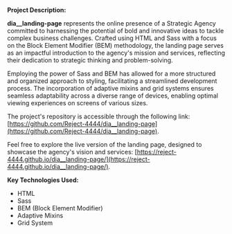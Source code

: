 **Project Description:**

**dia__landing-page** represents the online presence of a Strategic Agency committed to harnessing the potential of bold and innovative ideas to tackle complex business challenges. Crafted using HTML and Sass with a focus on the Block Element Modifier (BEM) methodology, the landing page serves as an impactful introduction to the agency's mission and services, reflecting their dedication to strategic thinking and problem-solving.

Employing the power of Sass and BEM has allowed for a more structured and organized approach to styling, facilitating a streamlined development process. The incorporation of adaptive mixins and grid systems ensures seamless adaptability across a diverse range of devices, enabling optimal viewing experiences on screens of various sizes.

The project's repository is accessible through the following link: [https://github.com/Reject-4444/dia__landing-page](https://github.com/Reject-4444/dia__landing-page).

Feel free to explore the live version of the landing page, designed to showcase the agency's vision and services: [https://reject-4444.github.io/dia__landing-page/](https://reject-4444.github.io/dia__landing-page/).

**Key Technologies Used:**
- HTML
- Sass
- BEM (Block Element Modifier)
- Adaptive Mixins
- Grid System

